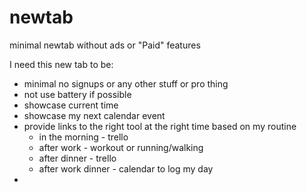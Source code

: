 # newtab
minimal newtab without ads or "Paid" features

I need this new tab to be:
- minimal no signups or any other stuff or pro thing
- not use battery if possible
- showcase current time
- showcase my next calendar event
- provide links to the right tool at the right time based on my routine
  - in the morning - trello
  - after work - workout or running/walking
  - after dinner - trello
  - after work dinner - calendar to log my day
- 